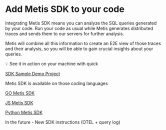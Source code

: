 # Add Metis SDK to your code

Integrating Metis SDK means you can analyze the SQL queries generated by your code. Run your code as usual while Metis generates distributed traces and sends them to our servers for further analysis.

Metis will combine all this information to create an E2E view of those traces and their analysis, so you will be able to gain crucial insights about your queries.

<aside>
💡 See it in action on your machine with quick

[SDK Sample Demo Project](SDK%20Sample%20Demo%20Project.md)

</aside>

Metis SDK is available on those coding languages

[GO Metis SDK](GO%20Metis%20SDK.md)

[JS Metis SDK](JS%20Metis%20SDK.md)

[Python Metis SDK](Python%20Metis%20SDK.md)

In the future - New SDK instructions (OTEL + query log)
